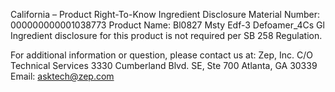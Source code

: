  
 
 
California – Product Right-To-Know Ingredient Disclosure 
Material Number: 000000000001038773 
Product Name: Bl0827 Msty Edf-3 Defoamer_4Cs Gl 
Ingredient disclosure for this product is not required per SB 258 Regulation. 
 
For additional information or question, please contact us at: 
Zep, Inc. 
C/O Technical Services 
3330 Cumberland Blvd. SE, Ste 700 
Atlanta, GA 30339 
Email: asktech@zep.com 
 
 
 
 
